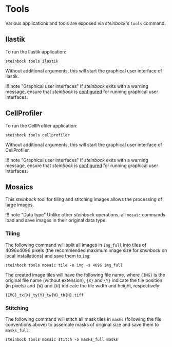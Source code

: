 # Tools

Various applications and tools are exposed via *steinbock*'s `tools` command.

## Ilastik

To run the Ilastik application:

    steinbock tools ilastik

Without additional arguments, this will start the graphical user interface of Ilastik.

!!! note "Graphical user interfaces"
    If *steinbock* exits with a warning message, ensure that *steinbock* is [configured](/install/#configuration) for running graphical user interfaces.

## CellProfiler

To run the CellProfiler application:

    steinbock tools cellprofiler

Without additional arguments, this will start the graphical user interface of CellProfiler.

!!! note "Graphical user interfaces"
    If *steinbock* exits with a warning message, ensure that *steinbock* is [configured](/install/#configuration) for running graphical user interfaces.

## Mosaics

This *steinbock* tool for tiling and stitching images allows the processing of large images.

!!! note "Data type"
    Unlike other *steinbock* operations, all `mosaic` commands load and save images in their original data type.

### Tiling

The following command will split all images in `img_full` into tiles of 4096x4096 pixels (the recommended maximum image size for *steinbock* on local installations) and save them to `img`:

    steinbock tools mosaic tile -o img -s 4096 img_full

The created image tiles will have the following file name, where `{IMG}` is the original file name (without extension), `{X}` and `{Y}` indicate the tile position (in pixels) and `{W}` and `{H}` indicate the tile width and height, respectively:

    {IMG}_tx{X}_ty{Y}_tw{W}_th{H}.tiff

### Stitching

The following command will stitch all mask tiles in `masks` (following the file conventions above) to assemble masks of original size and save them to `masks_full`:

    steinbock tools mosaic stitch -o masks_full masks
